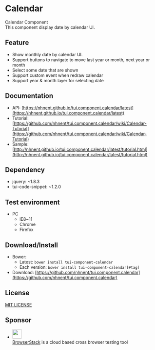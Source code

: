Calendar
===============
Calendar Component<br>
This component display date by calendar UI.

## Feature
* Show monthly date by calendar UI.
* Support buttons to navigate to move last year or month, next year or month
* Select some date that are shown
* Support custom event when redraw calendar
* Support year & month layer for selecting date

## Documentation
* API: [https://nhnent.github.io/tui.component.calendar/latest](https://nhnent.github.io/tui.component.calendar/latest)
* Tutorial: [https://github.com/nhnent/tui.component.calendar/wiki/Calendar-Tutorial](https://github.com/nhnent/tui.component.calendar/wiki/Calendar-Tutorial)
* Sample: [http://nhnent.github.io/tui.component.calendar/latest/tutorial.html](http://nhnent.github.io/tui.component.calendar/latest/tutorial.html)

## Dependency
* jquery: ~1.8.3
* tui-code-snippet: ~1.2.0

## Test environment
* PC
    * IE8~11
    * Chrome
    * Firefox

## Download/Install
* Bower:
   * Latest: `bower install tui-component-calendar`
   * Each version: `bower install tui-component-calendar[#tag]`
* Download: [https://github.com/nhnent/tui.component.calendar](https://github.com/nhnent/tui.component.calendar)

## License
[MIT LICENSE](LICENSE)

## Sponsor
* <img src="https://cloud.githubusercontent.com/assets/12269563/12287774/8cf4d2c0-ba12-11e5-9fa8-0a9c452cca05.png" height="30"><br>
 [BrowserStack](https://www.browserstack.com/) is a cloud based cross browser testing tool
